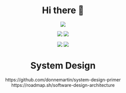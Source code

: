 <div align="center">
<h1>Hi there 👋</h1>

![](https://github-profile-summary-cards.vercel.app/api/cards/profile-details?username=PTomi002&theme=github)

![](http://github-profile-summary-cards.vercel.app/api/cards/repos-per-language?username=PTomi002&theme=github) ![](http://github-profile-summary-cards.vercel.app/api/cards/most-commit-language?username=PTomi002&theme=github)

![](http://github-profile-summary-cards.vercel.app/api/cards/stats?username=PTomi002&theme=github) ![](http://github-profile-summary-cards.vercel.app/api/cards/productive-time?username=PTomi002&theme=github)

<h1 style="text-align: center;">System Design</h1>
<dl>
  <dt>https://github.com/donnemartin/system-design-primer</dt>
  <dt>https://roadmap.sh/software-design-architecture</dt>
</dl>

</div>
